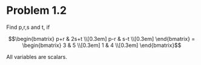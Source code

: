 # Problem 1.2

Find p,r,s and t, if 

$$\begin{bmatrix}
       p+r & 2s+t          \\[0.3em]
       p-r & s-t            \\[0.3em]
     \end{bmatrix}  = \begin{bmatrix}
       3 & 5          \\[0.3em]
       1 & 4            \\[0.3em]
     \end{bmatrix}$$ 

All variables are scalars.
